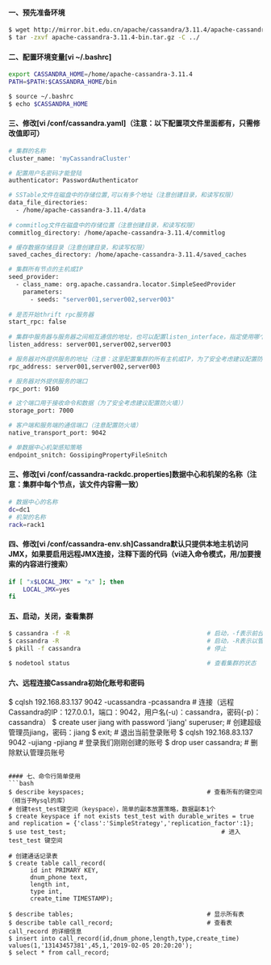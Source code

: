 #### 一、预先准备环境
```bash
$ wget http://mirror.bit.edu.cn/apache/cassandra/3.11.4/apache-cassandra-3.11.4-bin.tar.gz    # 下载安装包
$ tar -zxvf apache-cassandra-3.11.4-bin.tar.gz -C ../                                         # 解压到上层目录
```

#### 二、配置环境变量[vi ~/.bashrc]
```bash
export CASSANDRA_HOME=/home/apache-cassandra-3.11.4
PATH=$PATH:$CASSANDRA_HOME/bin                                                                # linux以 : 号隔开，windows以 ; 号隔开

$ source ~/.bashrc                                                                            # （系统重读配置）在各个机器上执行使配置文件生效（实验：敲个beel然后按Tab键，如果补全了说明配置成功了）
$ echo $CASSANDRA_HOME                                                                        # 查看是否能获取到环境变量的值
```

#### 三、修改[vi /conf/cassandra.yaml]（注意：以下配置项文件里面都有，只需修改值即可）
```bash
# 集群的名称
cluster_name: 'myCassandraCluster'

# 配置用户名密码才能登陆
authenticator: PasswordAuthenticator

# SSTable文件在磁盘中的存储位置,可以有多个地址（注意创建目录，和读写权限）
data_file_directories:
  - /home/apache-cassandra-3.11.4/data
  
# commitlog文件在磁盘中的存储位置（注意创建目录，和读写权限）
commitlog_directory: /home/apache-cassandra-3.11.4/commitlog

# 缓存数据存储目录（注意创建目录，和读写权限）
saved_caches_directory: /home/apache-cassandra-3.11.4/saved_caches

# 集群所有节点的主机或IP
seed_provider:
  - class_name: org.apache.cassandra.locator.SimpleSeedProvider
    parameters:
      - seeds: "server001,server002,server003"
 
# 是否开始thrift rpc服务器 
start_rpc: false
      
# 集群中服务器与服务器之间相互通信的地址，也可以配置listen_interface，指定使用哪个网卡接口。两者选一配置即可，不要同时配置（这里配置集群的所有主机或IP，为了安全考虑建议配置防火墙）   
listen_address: server001,server002,server003

# 服务器对外提供服务的地址（注意：这里配置集群的所有主机或IP，为了安全考虑建议配置防火墙）
rpc_address: server001,server002,server003   

# 服务器对外提供服务的端口
rpc_port: 9160

# 这个端口用于接收命令和数据（为了安全考虑建议配置防火墙））
storage_port: 7000

# 客户端和服务端的通信端口（注意配置防火墙）
native_transport_port: 9042

# 单数据中心机架感知策略
endpoint_snitch: GossipingPropertyFileSnitch
```

#### 三、修改[vi /conf/cassandra-rackdc.properties]数据中心和机架的名称（注意：集群中每个节点，该文件内容需一致）
```bash
# 数据中心的名称
dc=dc1
# 机架的名称
rack=rack1
```

#### 四、修改[vi /conf/cassandra-env.sh]Cassandra默认只提供本地主机访问JMX，如果要启用远程JMX连接，注释下面的代码（vi进入命令模式，用/加要搜索的内容进行搜索）
```bash
if [ "x$LOCAL_JMX" = "x" ]; then
    LOCAL_JMX=yes
fi
```

#### 五、启动，关闭，查看集群
```bash
$ cassandra -f -R                                      # 启动，-f表示前台启动，-R表示以管理员身份启动（测试使用）
$ cassandra -R                                         # 启动，-R表示以管理员身份启动（生产可以使用）
$ pkill -f cassandra                                   # 停止

$ nodetool status                                      # 查看集群的状态
```

#### 六、远程连接Cassandra初始化账号和密码
$ cqlsh 192.168.83.137 9042 -ucassandra -pcassandra    # 连接（远程Cassandra的IP：127.0.0.1，端口：9042，用户名(-u)：cassandra，密码(-p)：cassandra）
$ create user jiang with password 'jiang' superuser;   # 创建超级管理员jiang，密码：jiang
$ exit;                                                # 退出当前登录账号
$ cqlsh 192.168.83.137 9042 -ujiang -pjiang            # 登录我们刚刚创建的账号
$ drop user cassandra;                                 # 删除默认管理员账号
```

#### 七、命令行简单使用
```bash
$ describe keyspaces;                                  # 查看所有的键空间（相当于Mysql的库）
# 创建test_test键空间（keyspace），简单的副本放置策略，数据副本1个
$ create keyspace if not exists test_test with durable_writes = true and replication = {'class':'SimpleStrategy','replication_factor':1};
$ use test_test;                                           # 进入 test_test 键空间

# 创建通话记录表
$ create table call_record(
      id int PRIMARY KEY,
      dnum_phone text,
      length int,
      type int,
      create_time TIMESTAMP);
      
$ describe tables;                                     # 显示所有表
$ describe table call_record;                          # 查看表  call_record 的详细信息 
$ insert into call_record(id,dnum_phone,length,type,create_time) values(1,'13143457381',45,1,'2019-02-05 20:20:20');
$ select * from call_record;
```